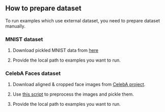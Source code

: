 ## How to prepare dataset

To run examples which use external dataset, you need to prepare dataset manually.


### MNIST dataset

1. Download pickled MNIST data from [here](http://www.iro.umontreal.ca/~lisa/deep/data/mnist/mnist.pkl.gz)

2. Provide the local path to examples you want to run.


### CelebA Faces dataset

1. Download aligned & cropped face images from [CelebA project](http://mmlab.ie.cuhk.edu.hk/projects/CelebA.html).

2. Use [this script](./dataset/create_celeba_face_dataset.py) to preprocess the images and pickle them.

3. Provide the local path to examples you want to run.
